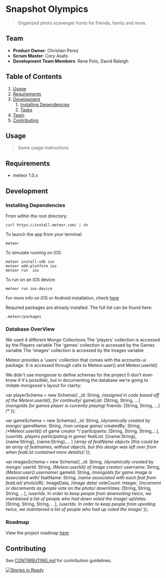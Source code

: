 # Snapshot Olympics

> Organized photo scavenger hunts for friends, family and more.

## Team

  - __Product Owner__: Christian Perez
  - __Scrum Master__: Cory Asato
  - __Development Team Members__: Rene Polo, David Raleigh

## Table of Contents

1. [Usage](#Usage)
1. [Requirements](#requirements)
1. [Development](#development)
    1. [Installing Dependencies](#installing-dependencies)
    1. [Tasks](#tasks)
1. [Team](#team)
1. [Contributing](#contributing)

## Usage

> Some usage instructions

## Requirements

- meteor 1.0.x

## Development

### Installing Dependencies

From within the root directory:
```
curl https://install.meteor.com/ | sh
```

To launch the app from your terminal:
```
meteor
```

To simulate running on iOS:
```
meteor install-sdk ios
meteor add-platform ios
meteor run  ios
```
To run on an iOS device:
```
meteor run ios-device
```

For more info on iOS or Android installation, check [here](https://meteor.com/try/7)

Required packages are already installed. The full list can be found here:
```
.meteor/packages
```

### Database OverView
We used 4 different Mongo Collections
The 'players' collection is accessed by the Players variable
The 'games' collection is accessed by the Games variable
The 'images' collection is accessed by the Images variable

Meteor provides a 'users' collection that comes with the accounts-ui package. It is accessed through calls to Meteor.user() and Meteor.userId()

We didn't use mongoose to define schemas for the project (I don't even know if it's possible), but in documenting the database we're going to imitate mongoose's layout for clairty:

var playerSchema = new Schema({
  _id:  String, /*assigned in code based off of the Meteor.userId(), for continuity*/
  gameList: [String, String, ...] /*mongoIds for games player is currently playing*/
  friends: [String, String, ...] /*
});

var gameSchema = new Schema({
  _id:  String, /*dynamically created by mongo*/
  gameName:  String, /*non-unique game*/
  createdBy: String, /*Meteor.userId() of game creator */
  participants: [String, String, String,...], /*userIds. players participating in game*/
  featList:  [{name:String}, {name:String}, {name:String},... ] /*array of featName objects (this could be an array of featnames, without objects, but this design was left over from when featList contained more details)*/
});

var imagesSchema = new Schema({
  _id: String, /*dynamically created by mongo*/
  userId: String, /*Meteor.userId() of image creator*/
  username: String, /*Meteor.user().username*/
  gameId: String, /*mongoIds for game image is associated with*/
  featName: String, /*name associated with each feat from featList*/
  photoURL: ImageData, /*image data*/
  voteCount: Integer, /*increment or decrements as people vote on the photo*/
  downVotes: [String, String, String, ...], /*userIds. In order to keep people from downvoting twice, we maintained a list of people who had down voted the image*/
  upVotes: [String, String, String, ...], /*userIds. In order to keep people from upvoting twice, we maintained a list of people who had up voted the image*/
});



### Roadmap

View the project roadmap [here](https://github.com/jadegrizzly/jadegrizzly/issues)


## Contributing

See [CONTRIBUTING.md](CONTRIBUTING.md) for contribution guidelines.

<!--Waffle.IO Badge Code.  DO NOT EDIT-->
[![Stories in Ready](https://badge.waffle.io/jadegrizzly/jadegrizzly.png?label=ready&title=Ready)](http://waffle.io/jadegrizzly/jadegrizzly)
